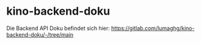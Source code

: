 # kino-backend-doku
Die Backend API Doku befindet sich hier: <https://gitlab.com/lumaghg/kino-backend-doku/-/tree/main>
